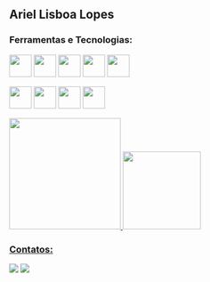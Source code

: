 ##  Ariel Lisboa Lopes


###  Ferramentas e Tecnologias:
<img src="https://cdn.jsdelivr.net/gh/devicons/devicon/icons/csharp/csharp-original.svg" width="40" height="40" /> <img src="https: //cdn.jsdelivr.net/gh/devicons/devicon/icons/dotnetcore/dotnetcore-plain.svg" width="40" height="40" /> <img src="https://cdn.jsdelivr.net /gh/devicons/devicon/icons/python/python-original.svg" width="40" height="40" /> <img src="https://cdn.jsdelivr.net/gh/devicons/devicon/ icons/git/git-original.svg" width="40" height="40"/> <img src="https://cdn.jsdelivr.net/gh/devicons/devicon/icons/github/github-original .svg" width="40" height="40"/>
          
<img src="https://cdn.jsdelivr.net/gh/devicons/devicon/icons/javascript/javascript-plain.svg" width="40" height="40"/> <img src="https: //cdn.jsdelivr.net/gh/devicons/devicon/icons/css3/css3-plain-wordmark.svg" width="40" height="40" /> <img src="https://cdn.jsdelivr .net/gh/devicons/devicon/icons/html5/html5-plain-wordmark.svg" width="40" height="40" /> <img src="https://cdn.jsdelivr.net/gh/ devicons/devicon/icons/linux/linux-original.svg" width="40" height="40"/>   



<div>
<a href="https://github.com/ArielLopes888">
<img height="200em" src="https://github-readme-stats.vercel.app/api/top-langs/?username=ArielLopes888&layout=compact&langs_count=9&theme=dracula"/>
<img height="140em" src="https://github-readme-stats.vercel.app/api?username=ArielLopes888&show_icons=true&theme=dracula&include_all_commits=true&count_private=true"/>
</div>


###  Contatos:

<div>
<a href = "mailto:ariellopes888@gmail.com"><img src="https://img.shields.io/badge/Gmail-D14836?style=for-the-badge&logo=gmail&logoColor=white" target=" _blank"></a>
<a href="https://www.linkedin.com/in/ariel-lisboa-lopes-6ba7a7168" target="_blank"><img src="https://img.shields.io/badge/-LinkedIn -%230077B5?style=for-the-badge&logo=linkedin&logoColor=white" target="_blank"></a>   
</div>
